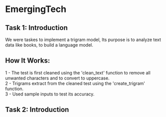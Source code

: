 # EmergingTech

## Task 1: Introduction 
We were taskes to implement a trigram model, Its purpose is to analyze text data like books, to build a language model.

## How It Works:
1 - The test is first cleaned using the 'clean_text' function to remove all unwanted characters and to convert to uppercase.  
2 - Trigrams extract from the cleaned test using the 'create_trigram' function.  
3 - Used sample inputs to test its accuracy.

## Task 2: Introduction
